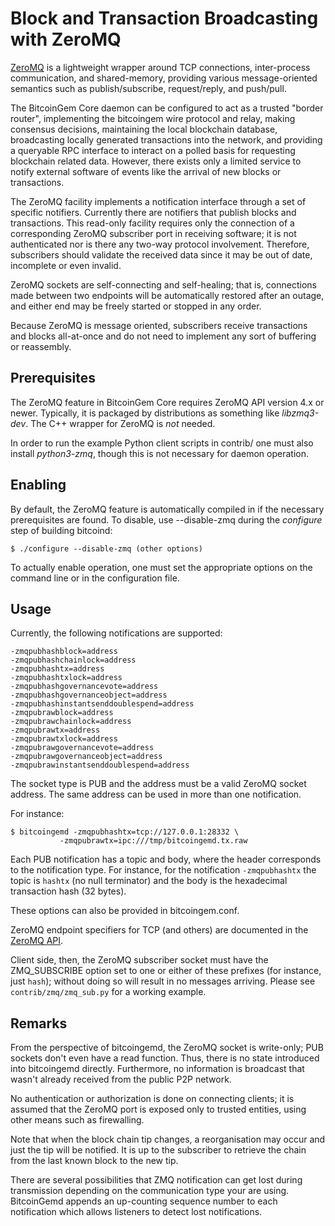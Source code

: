 # Block and Transaction Broadcasting with ZeroMQ

[ZeroMQ](http://zeromq.org/) is a lightweight wrapper around TCP
connections, inter-process communication, and shared-memory,
providing various message-oriented semantics such as publish/subscribe,
request/reply, and push/pull.

The BitcoinGem Core daemon can be configured to act as a trusted "border
router", implementing the bitcoingem wire protocol and relay, making
consensus decisions, maintaining the local blockchain database,
broadcasting locally generated transactions into the network, and
providing a queryable RPC interface to interact on a polled basis for
requesting blockchain related data. However, there exists only a
limited service to notify external software of events like the arrival
of new blocks or transactions.

The ZeroMQ facility implements a notification interface through a set
of specific notifiers. Currently there are notifiers that publish
blocks and transactions. This read-only facility requires only the
connection of a corresponding ZeroMQ subscriber port in receiving
software; it is not authenticated nor is there any two-way protocol
involvement. Therefore, subscribers should validate the received data
since it may be out of date, incomplete or even invalid.

ZeroMQ sockets are self-connecting and self-healing; that is,
connections made between two endpoints will be automatically restored
after an outage, and either end may be freely started or stopped in
any order.

Because ZeroMQ is message oriented, subscribers receive transactions
and blocks all-at-once and do not need to implement any sort of
buffering or reassembly.

## Prerequisites

The ZeroMQ feature in BitcoinGem Core requires ZeroMQ API version 4.x or
newer. Typically, it is packaged by distributions as something like
*libzmq3-dev*. The C++ wrapper for ZeroMQ is *not* needed.

In order to run the example Python client scripts in contrib/ one must
also install *python3-zmq*, though this is not necessary for daemon
operation.

## Enabling

By default, the ZeroMQ feature is automatically compiled in if the
necessary prerequisites are found.  To disable, use --disable-zmq
during the *configure* step of building bitcoind:

    $ ./configure --disable-zmq (other options)

To actually enable operation, one must set the appropriate options on
the command line or in the configuration file.

## Usage

Currently, the following notifications are supported:

    -zmqpubhashblock=address
    -zmqpubhashchainlock=address
    -zmqpubhashtx=address
    -zmqpubhashtxlock=address
    -zmqpubhashgovernancevote=address
    -zmqpubhashgovernanceobject=address
    -zmqpubhashinstantsenddoublespend=address
    -zmqpubrawblock=address
    -zmqpubrawchainlock=address
    -zmqpubrawtx=address
    -zmqpubrawtxlock=address
    -zmqpubrawgovernancevote=address
    -zmqpubrawgovernanceobject=address
    -zmqpubrawinstantsenddoublespend=address

The socket type is PUB and the address must be a valid ZeroMQ socket
address. The same address can be used in more than one notification.

For instance:

    $ bitcoingemd -zmqpubhashtx=tcp://127.0.0.1:28332 \
               -zmqpubrawtx=ipc:///tmp/bitcoingemd.tx.raw

Each PUB notification has a topic and body, where the header
corresponds to the notification type. For instance, for the
notification `-zmqpubhashtx` the topic is `hashtx` (no null
terminator) and the body is the hexadecimal transaction hash (32
bytes).

These options can also be provided in bitcoingem.conf.

ZeroMQ endpoint specifiers for TCP (and others) are documented in the
[ZeroMQ API](http://api.zeromq.org/4-0:_start).

Client side, then, the ZeroMQ subscriber socket must have the
ZMQ_SUBSCRIBE option set to one or either of these prefixes (for
instance, just `hash`); without doing so will result in no messages
arriving. Please see `contrib/zmq/zmq_sub.py` for a working example.

## Remarks

From the perspective of bitcoingemd, the ZeroMQ socket is write-only; PUB
sockets don't even have a read function. Thus, there is no state
introduced into bitcoingemd directly. Furthermore, no information is
broadcast that wasn't already received from the public P2P network.

No authentication or authorization is done on connecting clients; it
is assumed that the ZeroMQ port is exposed only to trusted entities,
using other means such as firewalling.

Note that when the block chain tip changes, a reorganisation may occur
and just the tip will be notified. It is up to the subscriber to
retrieve the chain from the last known block to the new tip.

There are several possibilities that ZMQ notification can get lost
during transmission depending on the communication type your are
using. BitcoinGemd appends an up-counting sequence number to each
notification which allows listeners to detect lost notifications.
